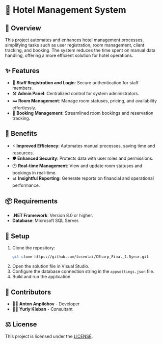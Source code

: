 # 🏨 Hotel Management System

## 📝 Overview

This project automates and enhances hotel management processes, simplifying tasks such as user registration, room management, client tracking, and booking. The system reduces the time spent on manual data handling, offering a more efficient solution for hotel operations.

## ✨ Features

- 🔐 **Staff Registration and Login**: Secure authentication for staff members.
- 🛠️ **Admin Panel**: Centralized control for system administrators.
- 🛏️ **Room Management**: Manage room statuses, pricing, and availability effortlessly.
- 📅 **Booking Management**: Streamlined room bookings and reservation tracking.

## 🎯 Benefits

- ⚡ **Improved Efficiency**: Automates manual processes, saving time and resources.
- 🛡️ **Enhanced Security**: Protects data with user roles and permissions.
- 🕒 **Real-time Management**: View and update room statuses and bookings in real-time.
- 📊 **Insightful Reporting**: Generate reports on financial and operational performance.

## 📦 Requirements

- **.NET Framework**: Version 8.0 or higher.
- **Database**: Microsoft SQL Server.

## 🚀 Setup

1. Clone the repository:
    ```bash
    git clone https://github.com/tosentai/CSharp_Final_1.5year.git
    ```
2. Open the solution file in Visual Studio.
3. Configure the database connection string in the `appsettings.json` file.
4. Build and run the application.

## 👥 Contributors

- 👨‍💻 **Anton Anpilohov** - Developer
- 🧑‍🏫 **Yuriy Kleban** - Consultant

## ⚖️ License

This project is licensed under the [LICENSE](https://github.com/tosentai/CSharp_Final_1.5year/blob/master/LICENSE).
